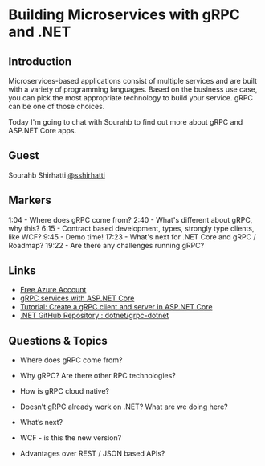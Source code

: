 # Building Microservices with gRPC and .NET

## Introduction

Microservices-based applications consist of multiple services and are built with a variety of programming languages. Based on the business use case, you can pick the most appropriate technology to build your service. gRPC can be one of those choices.

Today I'm going to chat with Sourahb to find out more about gRPC and ASP.NET Core apps.

## Guest

Sourahb Shirhatti [@sshirhatti](https://twitter.com/sshirhatti)

## Markers

1:04 - Where does gRPC come from?
2:40 - What's different about gRPC, why this?
6:15 - Contract based development, types, strongly type clients, like WCF?
9:45 - Demo time!
17:23 - What's next for .NET Core and gRPC / Roadmap?
19:22 - Are there any challenges running gRPC?


## Links

* [Free Azure Account](https://aka.ms/cldntvshw/freeazure) 
* [gRPC services with ASP.NET Core](https://docs.microsoft.com/aspnet/core/grpc/aspnetcore?view=aspnetcore-3.1&tabs=visual-studio&WT.mc_id=cloudnativeshow-ch9-shboyer)
* [Tutorial: Create a gRPC client and server in ASP.NET Core](https://docs.microsoft.com/aspnet/core/tutorials/grpc/grpc-start?view=aspnetcore-3.1&tabs=visual-studio&WT.mc_id=cloudnativeshow-ch9-shboyer)
* [.NET GitHub Repository : dotnet/grpc-dotnet](https://github.com/grpc/grpc-dotnet)

## Questions & Topics

* Where does gRPC come from?
* Why gRPC? Are there other RPC technologies?
* How is gRPC cloud native?
* Doesn’t gRPC already work on .NET? What are we doing here?
* What’s next?

* WCF - is this the new version?
* Advantages over REST / JSON based APIs?
